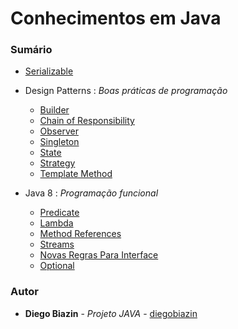 # Conhecimentos em Java

### Sumário

- [Serializable](https://github.com/diegobiazin/java/tree/master/src/br/com/diegobiazin/javacore/template_method)

* Design Patterns : *Boas práticas de programação*
    - [Builder](https://github.com/diegobiazin/java/tree/master/src/br/com/diegobiazin/javacore/designpatterns/builder)
    - [Chain of Responsibility](https://github.com/diegobiazin/java/tree/master/src/br/com/diegobiazin/javacore/designpatterns/chain_of_responsibility)
    - [Observer](https://github.com/diegobiazin/java/tree/master/src/br/com/diegobiazin/javacore/designpatterns/observer)
    - [Singleton](https://github.com/diegobiazin/java/tree/master/src/br/com/diegobiazin/javacore/designpatterns/singleton)
    - [State](https://github.com/diegobiazin/java/tree/master/src/br/com/diegobiazin/javacore/designpatterns/singleton)
    - [Strategy](https://github.com/diegobiazin/java/tree/master/src/br/com/diegobiazin/javacore/designpatterns/state)
    - [Template Method](https://github.com/diegobiazin/java/tree/master/src/br/com/diegobiazin/javacore/designpatterns/builder)
        
 
* Java 8 : *Programação funcional*
    - [Predicate](https://github.com/diegobiazin/java/tree/master/src/br/com/diegobiazin/javacore/predicate)
    - [Lambda](https://github.com/diegobiazin/java/tree/master/src/br/com/diegobiazin/javacore/lambda)
    - [Method References](https://github.com/diegobiazin/java/tree/master/src/br/com/diegobiazin/javacore/methodreferences)
    - [Streams](https://github.com/diegobiazin/java/tree/master/src/br/com/diegobiazin/javacore/streams)
    - [Novas Regras Para Interface](https://github.com/diegobiazin/java/tree/master/src/br/com/diegobiazin/javacore/novasRegrasInterface)
    - [Optional](https://github.com/diegobiazin/java/tree/master/src/br/com/diegobiazin/javacore/optional)

### Autor

* **Diego Biazin** - *Projeto JAVA* - [diegobiazin](https://github.com/diegobiazin)
